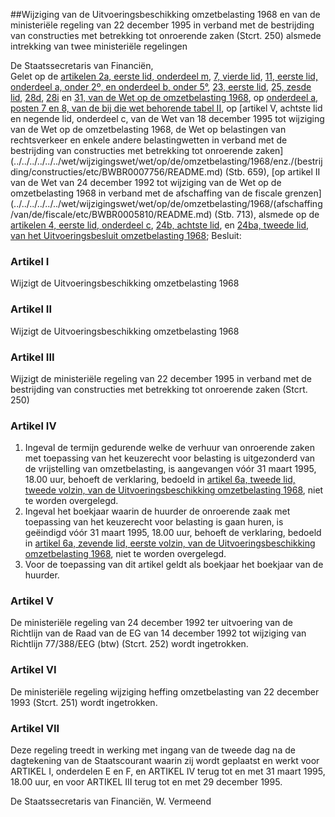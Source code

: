 <meta http-equiv='Content-Type' content='text/html; charset=utf-8' />

##Wijziging van de Uitvoeringsbeschikking omzetbelasting 1968 en van de ministeriële regeling van 22 december 1995 in verband met de bestrijding van constructies met betrekking tot onroerende zaken (Stcrt. 250) alsmede intrekking van twee ministeriële regelingen 

De Staatssecretaris van Financiën,  
Gelet op de [artikelen 2a, eerste lid, onderdeel m](../../../../../../wet/wet/op/de/omzetbelasting/1968/BWBR0002629/README.md), [7, vierde lid](../../../../../../wet/wet/op/de/omzetbelasting/1968/BWBR0002629/README.md), [11, eerste lid, onderdeel a, onder 2º, en onderdeel b, onder 5°](../../../../../../wet/wet/op/de/omzetbelasting/1968/BWBR0002629/README.md), [23, eerste lid](../../../../../../wet/wet/op/de/omzetbelasting/1968/BWBR0002629/README.md), [25, zesde lid](../../../../../../wet/wet/op/de/omzetbelasting/1968/BWBR0002629/README.md), [28d](../../../../../../wet/wet/op/de/omzetbelasting/1968/BWBR0002629/README.md), [28i](../../../../../../wet/wet/op/de/omzetbelasting/1968/BWBR0002629/README.md) en [31, van de Wet op de omzetbelasting 1968](../../../../../../wet/wet/op/de/omzetbelasting/1968/BWBR0002629/README.md), op [onderdeel a, posten 7 en 8, van de bij die wet behorende tabel II](../../../../../../wet/wet/op/de/omzetbelasting/1968/BWBR0002629/README.md), op [artikel V, achtste lid en negende lid, onderdeel c, van de Wet van 18 december 1995 tot wijziging van de Wet op de omzetbelasting 1968, de Wet op belastingen van rechtsverkeer en enkele andere belastingwetten in verband met de bestrijding van constructies met betrekking tot onroerende zaken](../../../../../../wet/wijzigingswet/wet/op/de/omzetbelasting/1968/enz./(bestrijding/constructies/etc/BWBR0007756/README.md) (Stb. 659), [op artikel II van de Wet van 24 december 1992 tot wijziging van de Wet op de omzetbelasting 1968 in verband met de afschaffing van de fiscale grenzen](../../../../../../wet/wijzigingswet/wet/op/de/omzetbelasting/1968/(afschaffing/van/de/fiscale/etc/BWBR0005810/README.md) (Stb. 713), alsmede op de [artikelen 4, eerste lid, onderdeel c](../../../../../../AMvB/uitvoeringsbesluit/omzetbelasting/1968/BWBR0002633/README.md), [24b, achtste lid](../../../../../../AMvB/uitvoeringsbesluit/omzetbelasting/1968/BWBR0002633/README.md), en [24ba, tweede lid, van het Uitvoeringsbesluit omzetbelasting 1968](../../../../../../AMvB/uitvoeringsbesluit/omzetbelasting/1968/BWBR0002633/README.md);
Besluit:    

### Artikel  I  

Wijzigt de Uitvoeringsbeschikking omzetbelasting 1968 

### Artikel  II  

Wijzigt de Uitvoeringsbeschikking omzetbelasting 1968 

### Artikel  III  

Wijzigt de ministeriële regeling van 22 december 1995 in verband met de bestrijding van constructies met betrekking tot onroerende zaken (Stcrt. 250) 

### Artikel  IV  

1.  Ingeval de termijn gedurende welke de verhuur van onroerende zaken met toepassing van het keuzerecht voor belasting is uitgezonderd van de vrijstelling van omzetbelasting, is aangevangen vóór 31 maart 1995, 18.00 uur, behoeft de verklaring, bedoeld in [artikel 6a, tweede lid, tweede volzin, van de Uitvoeringsbeschikking omzetbelasting 1968](../../../../../../ministeriele-regeling/uitvoeringsbeschikking/omzetbelasting/1968/BWBR0002634/README.md), niet te worden overgelegd.   
2.  Ingeval het boekjaar waarin de huurder de onroerende zaak met toepassing van het keuzerecht voor belasting is gaan huren, is geëindigd vóór 31 maart 1995, 18.00 uur, behoeft de verklaring, bedoeld in [artikel 6a, zevende lid, eerste volzin, van de Uitvoeringsbeschikking omzetbelasting 1968](../../../../../../ministeriele-regeling/uitvoeringsbeschikking/omzetbelasting/1968/BWBR0002634/README.md), niet te worden overgelegd.   
3.  Voor de toepassing van dit artikel geldt als boekjaar het boekjaar van de huurder.   

### Artikel  V  

De ministeriële regeling van 24 december 1992 ter uitvoering van de Richtlijn van de Raad van de EG van 14 december 1992 tot wijziging van Richtlijn 77/388/EEG (btw) (Stcrt. 252) wordt ingetrokken.  

### Artikel  VI  

De ministeriële regeling wijziging heffing omzetbelasting van 22 december 1993 (Stcrt. 251) wordt ingetrokken.  

### Artikel  VII  

Deze regeling treedt in werking met ingang van de tweede dag na de dagtekening van de Staatscourant waarin zij wordt geplaatst en werkt voor ARTIKEL I, onderdelen E en F, en ARTIKEL IV terug tot en met 31 maart 1995, 18.00 uur, en voor ARTIKEL III terug tot en met 29 december 1995. 

De 
Staatssecretaris van Financiën, 
W. Vermeend      
